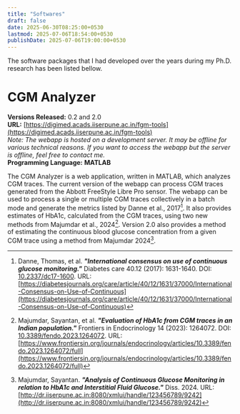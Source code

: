 ```yaml
---
title: "Softwares"
draft: false
date: 2025-06-30T08:25:00+0530
lastmod: 2025-07-06T18:54:00+0530
publishDate: 2025-07-06T19:00:00+0530
---
```

The software packages that I had developed over the years during my Ph.D. 
research has been listed bellow.

# CGM Analyzer  
**Versions Released:** 0.2 and 2.0  
**URL:** [https://digimed.acads.iiserpune.ac.in/fgm-tools](https://digimed.acads.iiserpune.ac.in/fgm-tools)  
*Note: The webapp is hosted on a development server. It may be offline for various technical reasons.
If you want to access the webapp but the server is offline, feel free to contact me.*  
**Programming Language:** **MATLAB**  

The CGM Analyzer is a web application, written in MATLAB, which analyzes  
CGM traces. The current version of the webapp can process CGM traces generated 
from the Abbott FreeStyle Libre Pro sensor. The webapp can be used to process 
a single or multiple CGM traces collectively in a batch mode and generate 
the metrics listed by Danne et al., 2017[^1]. It also provides estimates of HbA1c, 
calculated from the CGM traces, using two new methods from Majumdar et al., 2024[^2].
Version 2.0 also provides a method of estimating the continuous blood glucose 
concentration from a given CGM trace using a method from Majumdar 2024[^3].


[^1]: Danne, Thomas, et al. ***"International consensus on use of continuous glucose 
monitoring."*** Diabetes care 40.12 (2017): 1631-1640. 
DOI: [10.2337/dc17-1600](https://doi.org/10.2337/dc17-1600). 
URL: [https://diabetesjournals.org/care/article/40/12/1631/37000/International-Consensus-on-Use-of-Continuous](https://diabetesjournals.org/care/article/40/12/1631/37000/International-Consensus-on-Use-of-Continuous) 

[^2]: Majumdar, Sayantan, et al. ***"Evaluation of HbA1c from CGM traces in an 
Indian population."*** Frontiers in Endocrinology 14 (2023): 1264072. 
DOI: [10.3389/fendo.2023.1264072](https://doi.org/10.3389/fendo.2023.1264072). 
URL: [https://www.frontiersin.org/journals/endocrinology/articles/10.3389/fendo.2023.1264072/full](https://www.frontiersin.org/journals/endocrinology/articles/10.3389/fendo.2023.1264072/full) 

[^3]: Majumdar, Sayantan. ***"Analysis of Continuous Glucose Monitoring in 
relation to HbA1c and Interstitial Fluid Glucose."*** Diss. 2024. 
URL: [http://dr.iiserpune.ac.in:8080/xmlui/handle/123456789/9242](http://dr.iiserpune.ac.in:8080/xmlui/handle/123456789/9242) 
